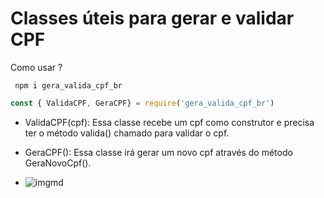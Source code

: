 # Classes úteis para gerar e validar CPF
 
Como usar ?
 
```shell
 npm i gera_valida_cpf_br
```

 ```js
 const { ValidaCPF, GeraCPF} = require('gera_valida_cpf_br')
```

 - ValidaCPF(cpf): Essa classe recebe um cpf como construtor e precisa ter o método valida() chamado para validar o cpf.

  - GeraCPF(): Essa classe irá gerar um novo cpf através do método GeraNovoCpf().
  
  - ![imgmd](https://user-images.githubusercontent.com/76436331/129453672-02249705-514c-4c2f-94ce-8db09b42a00b.jpg)

